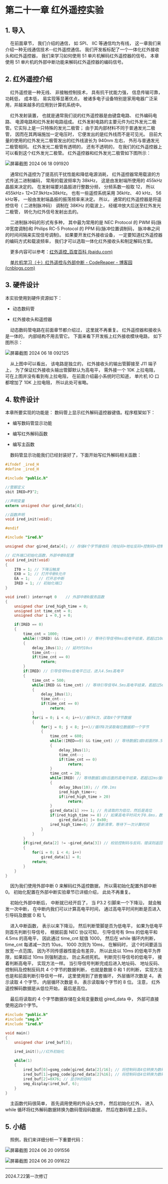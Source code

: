 # 第二十一章 红外遥控实验

## 1. 导入

    在前面章节， 我们介绍的通信， 如 SPI、 IIC 等通信均为有线， 这一章我们来介绍一种无线通信技术--红外遥控通信。 我们开发板标配了一个一体化红外接收头和红外遥控器， 我们来学习如何使用 51 单片机解码红外遥控器的信号。 本章使用 51 单片机的外部中断功能来解码红外遥控器的编码信号。

## 2. 红外遥控介绍

    红外遥控是一种无线、 非接触控制技术， 具有抗干扰能力强， 信息传输可靠，功耗低， 成本低， 易实现等显著优点， 被诸多电子设备特别是家用电器广泛采用，并越来越多的应用到计算机系统中。

    红外发射装置， 也就是通常我们说的红外遥控器是由键盘电路、 红外编码电路、 电源电路和红外发射电路组成。 红外发射电路的主要元件为红外发光二极管。它实际上是一只特殊的发光二极管； 由于其内部材料不同于普通发光二极管， 因而在其两端施加一定电压时， 它便发出的是红外线而不是可见光。 目前大量的使用的红外发光二极管发出的红外线波长为 940nm 左右， 外形与普通发光二极管相同。 红外发光二极管有透明的， 还有不透明的， 在我们的红外遥控器上可以看到这个红外发光二极管。 红外遥控器和红外发光二极管如下图所示：

![屏幕截图 2024 06 18 091920](https://img.picgo.net/2024/06/18/-2024-06-18-091920167ff50b12c58572.png)

    通常红外遥控为了提高抗干扰性能和降低电源消耗， 红外遥控器常用载波的方式传送二进制编码， 常用的载波频率为 38kHz， 这是由发射端所使用的 455kHz晶振来决定的。 在发射端要对晶振进行整数分频， 分频系数一般取 12， 所以455kHz÷ 12≈37.9kHz≈38kHz。 也有一些遥控系统采用 36kHz、 40 kHz、 56 kHz等， 一般由发射端晶振的振荡频率来决定。 所以， 通常的红外遥控器是将遥控信号（ 二进制脉冲码） 调制在 38KHz 的载波上， 经缓冲放大后送至红外发光二极管， 转化为红外信号发射出去的。

    二进制脉冲码的形式有多种， 其中最为常用的是 NEC Protocol 的 PWM 码(脉冲宽度调制)和 Philips RC-5 Protocol 的 PPM 码(脉冲位置调制码， 脉冲串之间的时间间隔来实现信号调制)。 如果要开发红外接收设备， 一定要知道红外遥控器的编码方式和载波频率， 我们才可以选取一体化红外接收头和制定解码方案。

    更多内容可以参考：[红外遥控_百度百科 (baidu.com)](https://baike.baidu.com/item/%E7%BA%A2%E5%A4%96%E9%81%A5%E6%8E%A7/10186908)

    [单片机学习（十）红外遥控与外部中断 - CodeReaper - 博客园 (cnblogs.com)](https://www.cnblogs.com/CodeReaper/p/15221221.html)

## 3. 硬件设计

本实验使用到硬件资源如下：

- 动态数码管

- 红外接收头和遥控器

    动态数码管电路在前面章节都介绍过， 这里就不再重复。 红外遥控器和接收头是一体的， 内部结构不用去管它。 下面来看下开发板上红外接收模块电路， 如下图所示：

![屏幕截图 2024 06 18 092125](https://img.picgo.net/2024/06/18/-2024-06-18-0921255c5ebf794ebc88a2.png)

    从上图中可以看出， 该电路是独立的， 红外接收头的输出管脚接至 J11 端子上， 为了保证红外接收头输出管脚默认为高电平， 需外接一个 10K 上拉电阻， 可在上图并没有看到有上拉电阻， 在前面介绍最小系统时已知道， 单片机 IO 口都增加了 10K 上拉电阻， 所以此处可省略。

## 4. 软件设计

本章所要实现的功能是： 数码管上显示红外解码遥控器键值。程序框架如下：

- 编写数码管显示功能

- 编写红外解码函数

- 编写主函数

    数码管显示功能我们已经封装好了，下面开始写红外解码相关函数：

```c
#ifndef _ired_H
#define _ired_H

#include "public.h"

//管脚定义
sbit IRED=P3^2;

//声明变量
extern unsigned char gired_data[4];

//函数声明
void ired_init(void);

#endif
```

```c
#include "ired.h"

unsigned char gired_data[4]; // 存储4个字节接收码（地址码+地址反码+控制码+控制反码）

// 红外端口初始化函数，外部中断0配置 
void ired_init(void)
{
    IT0 = 1; // 下降沿触发
    EX0 = 1; // 打开中断0允许
    EA = 1;    // 打开总中断
    IRED = 1; // 初始化端口
}

void ired() interrupt 0    // 外部中断0服务函数
{
    unsigned char ired_high_time = 0;
    unsigned int time_cnt = 0;
    unsigned char i = 0,j = 0;

    if(IRED == 0)
    {
        time_cnt = 1000;
        while((!IRED) && (time_cnt)) // 等待引导信号9ms低电平结束，若超过10ms强制退出
        {
            delay_10us(1); // 延时约10us
            time_cnt--;
            if(time_cnt == 0)
                return;        
        }
        if(IRED) // 引导信号9ms低电平已过，进入4.5ms高电平
        {
            time_cnt = 500;
            while(IRED && time_cnt) // 等待引导信号4.5ms高电平结束，若超过5ms强制退出
            {
                delay_10us(1);
                time_cnt--;
                if(time_cnt == 0)
                    return;    
            }
            for(i = 0; i < 4; i++)//循环4次，读取4个字节数据
            {
                for(j = 0; j < 8; j++)//循环8次读取每位数据即一个字节
                {
                    time_cnt = 600;
                    while((IRED==0) && time_cnt) // 等待数据1或0前面的0.56ms结束，若超过6ms强制退出
                    {
                        delay_10us(1);
                        time_cnt--;
                        if(time_cnt == 0)
                            return;    
                    }
                    time_cnt = 20;
                    while(IRED) // 等待数据1或0后面的高电平结束，若超过2ms强制退出
                    {
                        delay_10us(10); // 约0.1ms
                        ired_high_time++;
                        if(ired_high_time > 20)
                            return;    
                    }
                    gired_data[i] >>= 1; // 先读取的为低位，然后是高位
                    if(ired_high_time >= 8) // 如果高电平时间大于0.8ms，数据则为1，否则为0
                        gired_data[i] |= 0x80;
                    ired_high_time=0; // 重新清零，等待下一次计算时间
                }
            }
        }
        if(gired_data[2] != ~gired_data[3]) // 校验控制码与反码，错误则返回
        {
            for(i = 0; i < 4; i++)
                gired_data[i] = 0;
            return;    
        }
    }        
}
```

    因为我们使用外部中断 0 来解码红外遥控数据， 所以需初始化配置外部中断0。 初始化配置在外部中断实验章节已详细介绍， 此处不再重复。

    初始化外部中断后， 中断就已经开启了， 当 P3.2 引脚来一个下降沿， 就会触发一次中断， 在中断内我们可以计算高电平时间， 通过高电平时间判断是否进入引导码及数据 0 和 1。

    进入中断函数， 表示以来下降沿， 然后判断管脚是否为低电平， 如果为低电平则首先判断引导信号， 根据前面 NEC 协议可知， 引导信号有 9ms 的低电平和4.5ms 的高电平， 因此通过 time_cnt 赋值 1000， 然后在 while 循环内判断， time_cnt 每递减一次约 10us， 1000 次则为 10ms， 在解码时， 这个时间要适当放宽一点范围， 因为不同传感器性能会有差异， 所以此处以 10ms 的低电平为界限，如果超过 10ms 则强制退出， 防止系统死机。 判断完引导信号的低电平， 接着判断高电平， 实现方法一样。 当引导信号判断完成后进入地址码、 地址反码、 控制码及控制反码共 4 个字节的数据判断， 也就是数据 0 和 1 的判断， 实现方法也是和前面判断引导信号一样， 这里使用到了嵌套循环， 外层循环次数是 4， 表示读取 4 个字节， 内层循环次数是 8， 表示读取每个字节的 8 位。 注意， 红外遥控解码数据是从低位开始， 最后是高位。

    最后将读取的 4 个字节数据存储在全局变量数组 gired_data 中， 外部可直接使用这四个字节。

```c
#include "public.h"
#include "smg.h"
#include "ired.h"

void main()
{    
    unsigned char ired_buf[3];

    ired_init();//红外初始化

    while(1)
    {                
        ired_buf[0]=gsmg_code[gired_data[2]/16]; // 将控制码高4位转换为数码管段码
        ired_buf[1]=gsmg_code[gired_data[2]%16]; // 将控制码低4位转换为数码管段码
        ired_buf[2]=0X76; // 显示H的段码
        smg_display(ired_buf, 6);    
    }        
}
```

    主函数代码很简单， 首先调用使用的外设头文件， 然后初始化红外， 进入while 循环将红外解码数据转换为数码管段码数据， 然后在数码管上显示。

## 5. 小结

    照例，我们来详细分析一下重要代码：

![屏幕截图 2024 06 20 091556](https://img.picgo.net/2024/06/20/-2024-06-20-091556402189a07f3b1783.png)

![屏幕截图 2024 06 20 091622](https://img.picgo.net/2024/06/20/-2024-06-20-09162277a23818be194c13.png)

---

2024.7.22第一次修订
